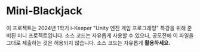 # Mini-Blackjack

이 프로젝트는 2024년 1학기 i-Keeper "Unity 엔진 게임 프로그래밍" 특강을 위해 준비된 미니 프로젝트입니다.
소스 코드는 자유롭게 사용할 수 있으나, 공모전에 이 파일을 그대로 제출하는 것은 허용되지 않습니다. 소스 코드는 자유롭게 **활용하세요.**
